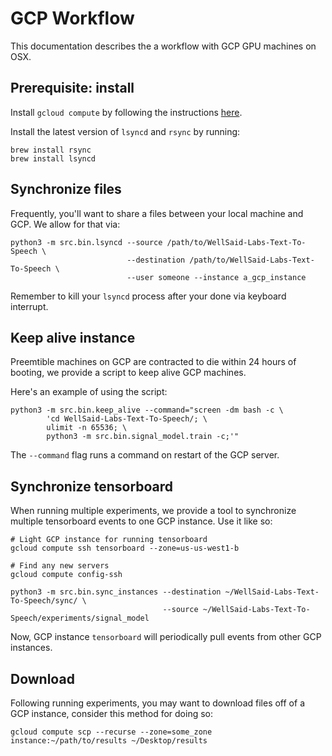 
# GCP Workflow

This documentation describes the a workflow with GCP GPU machines on OSX.

## Prerequisite: install

Install ``gcloud compute`` by following the instructions
[here](https://cloud.google.com/compute/docs/gcloud-compute/).

Install the latest version of `lsyncd` and `rsync` by running:
```
brew install rsync
brew install lsyncd
```

## Synchronize files

Frequently, you'll want to share a files between your local machine and GCP. We allow for that via:

```
python3 -m src.bin.lsyncd --source /path/to/WellSaid-Labs-Text-To-Speech \
                          --destination /path/to/WellSaid-Labs-Text-To-Speech \
                          --user someone --instance a_gcp_instance
```

Remember to kill your ``lsyncd`` process after your done via keyboard interrupt.

## Keep alive instance

Preemtible machines on GCP are contracted to die within 24 hours of booting, we provide a script
to keep alive GCP machines.

Here's an example of using the script:
```
python3 -m src.bin.keep_alive --command="screen -dm bash -c \
        'cd WellSaid-Labs-Text-To-Speech/; \
        ulimit -n 65536; \
        python3 -m src.bin.signal_model.train -c;'"
```

The ``--command`` flag runs a command on restart of the GCP server.

## Synchronize tensorboard

When running multiple experiments, we provide a tool to synchronize multiple tensorboard events
to one GCP instance. Use it like so:

```
# Light GCP instance for running tensorboard
gcloud compute ssh tensorboard --zone=us-us-west1-b

# Find any new servers
gcloud compute config-ssh

python3 -m src.bin.sync_instances --destination ~/WellSaid-Labs-Text-To-Speech/sync/ \
                                  --source ~/WellSaid-Labs-Text-To-Speech/experiments/signal_model
```

Now, GCP instance ``tensorboard`` will periodically pull events from other GCP instances.

## Download

Following running experiments, you may want to download files off of a GCP instance, consider
this method for doing so:

```
gcloud compute scp --recurse --zone=some_zone instance:~/path/to/results ~/Desktop/results
```
